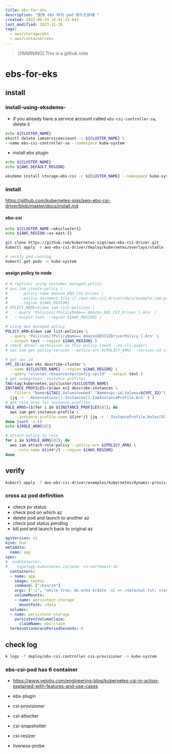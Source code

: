 ```yaml
---
title: ebs-for-eks
description: "使用 ebs 作为 pod 持久化存储 "
created: 2022-06-24 14:41:33.643
last_modified: 2023-11-20
tags:
  - aws/storage/ebs
  - aws/container/eks
---
```

> [!WARNING] This is a github note

# ebs-for-eks

## install
### install-using-eksdemo-

- if you already have a service account called `ebs-csi-controller-sa`, delete it
```sh
echo ${CLUSTER_NAME}
eksctl delete iamserviceaccount -c ${CLUSTER_NAME} \
--name ebs-csi-controller-sa --namespace kube-system
```
- install ebs plugin
```sh
echo ${CLUSTER_NAME}
echo ${AWS_DEFAULT_REGION}

eksdemo install storage-ebs-csi -c ${CLUSTER_NAME} --namespace kube-system
```

### install

https://github.com/kubernetes-sigs/aws-ebs-csi-driver/blob/master/docs/install.md

#### ebs-csi

```sh
echo ${CLUSTER_NAME:=ekscluster1}
echo ${AWS_REGION:=us-east-2}

git clone https://github.com/kubernetes-sigs/aws-ebs-csi-driver.git
kubectl apply -k aws-ebs-csi-driver/deploy/kubernetes/overlays/stable

# verify pod running
kubectl get pods -n kube-system

```

#### assign policy to node

```sh
# # (option) using customer managed policy
# aws iam create-policy \
#     --policy-name Amazon_EBS_CSI_Driver \
#     --policy-document file://./aws-ebs-csi-driver/docs/example-iam-policy.json \
#     --region ${AWS_REGION}
# POLICY_NAME=$(aws iam list-policies \
#   --query 'Policies[?PolicyName==`Amazon_EBS_CSI_Driver`].Arn' \
#   --output text --region ${AWS_REGION} )

# using aws managed policy
POLICY_ARN=$(aws iam list-policies \
  --query 'Policies[?PolicyName==`AmazonEBSCSIDriverPolicy`].Arn' \
  --output text --region ${AWS_REGION} )
# check detail permission in this policy (need --no-cli-pager)
# aws iam get-policy-version --policy-arn ${POLICY_ARN} --version-id v1 --no-cli-pager

# get vpc id
VPC_ID=$(aws eks describe-cluster \
  --name ${CLUSTER_NAME} --region ${AWS_REGION} \
  --query "cluster.resourcesVpcConfig.vpcId" --output text )
# get nodegroups' instance profiles
TAG=tag:kubernetes.io/cluster/${CLUSTER_NAME}
INSTANCE_PROFILES=($(aws ec2 describe-instances \
  --filters "Name=${TAG},Values=owned" "Name=vpc-id,Values=${VPC_ID}"\
  |jq -r '.Reservations[].Instances[].IamInstanceProfile.Arn' ) )
# get role arns for instance profiles
ROLE_ARNS=($(for i in ${INSTANCE_PROFILES[@]}; do
  aws iam get-instance-profile \
    --instance-profile-name ${i##*/} |jq -r '.InstanceProfile.Roles[0].Arn'
done |sort -u ))
echo ${ROLE_ARNS[@]}

# attach policy to role
for i in ${ROLE_ARNS[@]}; do
  aws iam attach-role-policy --policy-arn ${POLICY_ARN} \
    --role-name ${i##*/} --region ${AWS_REGION}
done

```


## verify

```sh
kubectl apply -f aws-ebs-csi-driver/examples/kubernetes/dynamic-provisioning/manifests/

```

### cross az pod definition

- check pv status
- check pod on which az
- delete pod and launch to another az
- check pod status pending
- kill pod and launch back to original az

```yaml
apiVersion: v1
kind: Pod
metadata:
  name: app
spec:
#  nodeSelector:
#    topology.kubernetes.io/zone: cn-northwest-1b
  containers:
  - name: app
    image: centos
    command: ["/bin/sh"]
    args: ["-c", "while true; do echo $(date -u) >> /data/out.txt; sleep 5; done"]
    volumeMounts:
    - name: persistent-storage
      mountPath: /data
  volumes:
  - name: persistent-storage
    persistentVolumeClaim:
      claimName: ebs-claim
  terminationGracePeriodSeconds: 0

```


## check log

```sh
k logs -f deploy/ebs-csi-controller csi-provisioner -n kube-system 

```

###  ebs-csi-pod has 6 container

- https://www.velotio.com/engineering-blog/kubernetes-csi-in-action-explained-with-features-and-use-cases

- ebs-plugin 
- csi-provisioner 
- csi-attacher 
- csi-snapshotter 
- csi-resizer 
- liveness-probe


